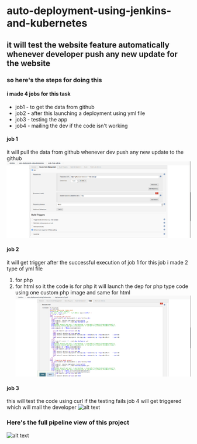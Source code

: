 # auto-deployment-using-jenkins-and-kubernetes

## it will test the website feature automatically whenever developer push any new update for the website

### so here's the steps for doing this

#### i made 4 jobs for this task
* job1 - to get the data from github
* job2 - after this launching a deployment using yml file
* job3 - testing the app
* job4 - mailing the dev if the code isn't working

#### job 1
 it will pull the data from github whenever dev push any new update to the github
![alt text](https://github.com/zerocool-11/auto-deployment-using-jenkins-and-kubernetes/blob/master/images/git-task-3.png) 


#### job 2
 it will get trigger after the successful execution of job 1 for this job i made 2 type of yml file 
 1. for php
 2. for html
 so it the code is for php it will launch the dep for php type code using one custom php image and same for html
![alt text](https://github.com/zerocool-11/auto-deployment-using-jenkins-and-kubernetes/blob/master/images/task-3-dep.png)

#### job 3
this will test the code using curl   if the testing fails job 4 will get triggered which will mail the developer
![alt text](https://github.com/zerocool-11/auto-deployment-using-jenkins-and-kubernetes/blob/master/images/task-3-testing.jpg)

### Here's the full pipeline view of this project
![alt text](https://github.com/zerocool-11/auto-deployment-using-jenkins-and-kubernetes/blob/master/images/task-3-view.jpg)

